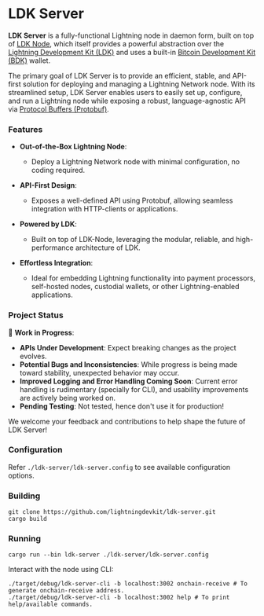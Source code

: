 # LDK Server

**LDK Server** is a fully-functional Lightning node in daemon form, built on top of
[LDK Node](https://github.com/lightningdevkit/ldk-node), which itself provides a powerful abstraction over the
[Lightning Development Kit (LDK)](https://github.com/lightningdevkit/rust-lightning) and uses a built-in
[Bitcoin Development Kit (BDK)](https://bitcoindevkit.org/) wallet.

The primary goal of LDK Server is to provide an efficient, stable, and API-first solution for deploying and managing
a Lightning Network node. With its streamlined setup, LDK Server enables users to easily set up, configure, and run
a Lightning node while exposing a robust, language-agnostic API via [Protocol Buffers (Protobuf)](https://protobuf.dev/).

### Features

- **Out-of-the-Box Lightning Node**:
    - Deploy a Lightning Network node with minimal configuration, no coding required.

- **API-First Design**:
    - Exposes a well-defined API using Protobuf, allowing seamless integration with HTTP-clients or applications.

- **Powered by LDK**:
    - Built on top of LDK-Node, leveraging the modular, reliable, and high-performance architecture of LDK.

- **Effortless Integration**:
    - Ideal for embedding Lightning functionality into payment processors, self-hosted nodes, custodial wallets, or other Lightning-enabled
      applications.

### Project Status

🚧 **Work in Progress**:
- **APIs Under Development**: Expect breaking changes as the project evolves.
- **Potential Bugs and Inconsistencies**: While progress is being made toward stability, unexpected behavior may occur.
- **Improved Logging and Error Handling Coming Soon**: Current error handling is rudimentary (specially for CLI), and usability improvements are actively being worked on.
- **Pending Testing**: Not tested, hence don't use it for production!

We welcome your feedback and contributions to help shape the future of LDK Server!


### Configuration
Refer `./ldk-server/ldk-server.config` to see available configuration options.

### Building
```
git clone https://github.com/lightningdevkit/ldk-server.git
cargo build
```

### Running
```
cargo run --bin ldk-server ./ldk-server/ldk-server.config
```

Interact with the node using CLI:
```
./target/debug/ldk-server-cli -b localhost:3002 onchain-receive # To generate onchain-receive address.
./target/debug/ldk-server-cli -b localhost:3002 help # To print help/available commands.
```

